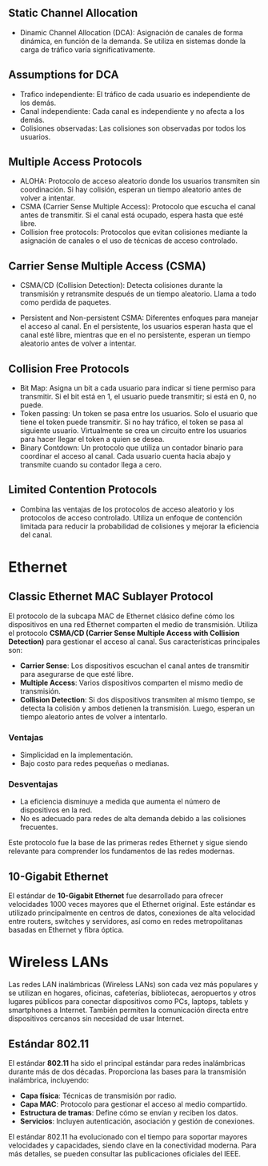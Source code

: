 ## Static Channel Allocation
  - Dinamic Channel Allocation (DCA): Asignación de canales de forma dinámica, en función de la demanda. Se utiliza en sistemas donde la carga de tráfico varía significativamente.

## Assumptions for DCA
- Trafico independiente: El tráfico de cada usuario es independiente de los demás.
- Canal independiente: Cada canal es independiente y no afecta a los demás.
- Colisiones observadas: Las colisiones son observadas por todos los usuarios.
## Multiple Access Protocols
- ALOHA: Protocolo de acceso aleatorio donde los usuarios transmiten sin coordinación. Si hay colisión, esperan un tiempo aleatorio antes de volver a intentar.
- CSMA (Carrier Sense Multiple Access): Protocolo que escucha el canal antes de transmitir. Si el canal está ocupado, espera hasta que esté libre.
- Collision free protocols: Protocolos que evitan colisiones mediante la asignación de canales o el uso de técnicas de acceso controlado.
## Carrier Sense Multiple Access (CSMA)
- CSMA/CD (Collision Detection): Detecta colisiones durante la transmisión y retransmite después de un tiempo aleatorio. Llama a todo como perdida de paquetes. 

- Persistent and Non-persistent CSMA: Diferentes enfoques para manejar el acceso al canal. En el persistente, los usuarios esperan hasta que el canal esté libre, mientras que en el no persistente, esperan un tiempo aleatorio antes de volver a intentar.
## Collision Free Protocols
- Bit Map: Asigna un bit a cada usuario para indicar si tiene permiso para transmitir. Si el bit está en 1, el usuario puede transmitir; si está en 0, no puede.
- Token passing: Un token se pasa entre los usuarios. Solo el usuario que tiene el token puede transmitir. Si no hay tráfico, el token se pasa al siguiente usuario. Virtualmente se crea un circuito entre los usuarios para hacer llegar el token a quien se desea.
- Binary Contdown: Un protocolo que utiliza un contador binario para coordinar el acceso al canal. Cada usuario cuenta hacia abajo y transmite cuando su contador llega a cero.

## Limited Contention Protocols
- Combina las ventajas de los protocolos de acceso aleatorio y los protocolos de acceso controlado. Utiliza un enfoque de contención limitada para reducir la probabilidad de colisiones y mejorar la eficiencia del canal.

# Ethernet

## Classic Ethernet MAC Sublayer Protocol
El protocolo de la subcapa MAC de Ethernet clásico define cómo los dispositivos en una red Ethernet comparten el medio de transmisión. Utiliza el protocolo **CSMA/CD (Carrier Sense Multiple Access with Collision Detection)** para gestionar el acceso al canal. Sus características principales son:

- **Carrier Sense**: Los dispositivos escuchan el canal antes de transmitir para asegurarse de que esté libre.
- **Multiple Access**: Varios dispositivos comparten el mismo medio de transmisión.
- **Collision Detection**: Si dos dispositivos transmiten al mismo tiempo, se detecta la colisión y ambos detienen la transmisión. Luego, esperan un tiempo aleatorio antes de volver a intentarlo.

### Ventajas
- Simplicidad en la implementación.
- Bajo costo para redes pequeñas o medianas.

### Desventajas
- La eficiencia disminuye a medida que aumenta el número de dispositivos en la red.
- No es adecuado para redes de alta demanda debido a las colisiones frecuentes.

Este protocolo fue la base de las primeras redes Ethernet y sigue siendo relevante para comprender los fundamentos de las redes modernas.

## 10-Gigabit Ethernet
El estándar de **10-Gigabit Ethernet** fue desarrollado para ofrecer velocidades 1000 veces mayores que el Ethernet original. Este estándar es utilizado principalmente en centros de datos, conexiones de alta velocidad entre routers, switches y servidores, así como en redes metropolitanas basadas en Ethernet y fibra óptica.

# Wireless LANs

Las redes LAN inalámbricas (Wireless LANs) son cada vez más populares y se utilizan en hogares, oficinas, cafeterías, bibliotecas, aeropuertos y otros lugares públicos para conectar dispositivos como PCs, laptops, tablets y smartphones a Internet. También permiten la comunicación directa entre dispositivos cercanos sin necesidad de usar Internet.

## Estándar 802.11
El estándar **802.11** ha sido el principal estándar para redes inalámbricas durante más de dos décadas. Proporciona las bases para la transmisión inalámbrica, incluyendo:

- **Capa física**: Técnicas de transmisión por radio.
- **Capa MAC**: Protocolo para gestionar el acceso al medio compartido.
- **Estructura de tramas**: Define cómo se envían y reciben los datos.
- **Servicios**: Incluyen autenticación, asociación y gestión de conexiones.

El estándar 802.11 ha evolucionado con el tiempo para soportar mayores velocidades y capacidades, siendo clave en la conectividad moderna. Para más detalles, se pueden consultar las publicaciones oficiales del IEEE.